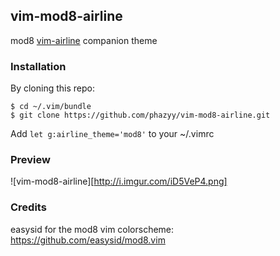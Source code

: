 ## vim-mod8-airline
mod8 [vim-airline](https://github.com/vim-airline/vim-airline) companion theme

### Installation
By cloning this repo:
```
$ cd ~/.vim/bundle
$ git clone https://github.com/phazyy/vim-mod8-airline.git
```

Add `let g:airline_theme='mod8'` to your ~/.vimrc

### Preview
![vim-mod8-airline][http://i.imgur.com/iD5VeP4.png]

### Credits
easysid for the mod8 vim colorscheme: https://github.com/easysid/mod8.vim

